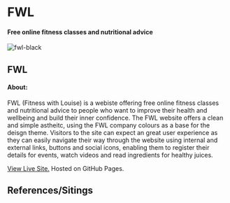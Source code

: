 # FWL 
#### Free online fitness classes and nutritional advice
![fwl-black](https://github.com/user-attachments/assets/10bc44ec-2069-42d8-a564-cf9a5752369a)

## FWL 

#### About:

FWL (Fitness with Louise) is a webiste offering free online fitness classes and nutritional advice to people who want to improve their health and wellbeing and build their inner confidence. The FWL website offers a clean and simple astheitc, using the FWL company colours as a base for the deisgn theme. Visitors to the site can expect an great user experience as they can easily navigate their way through the website using internal and external links, buttons and social icons, enabling them to register their details for events, watch videos and read ingredients for healthy juices.

[View Live Site.](https://louiseskinner01.github.io/project1-lskinner/) Hosted on GitHub Pages.



## References/Sitings